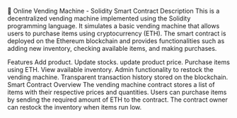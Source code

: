 🥤 Online Vending Machine - Solidity Smart Contract
Description
This is a decentralized vending machine implemented using the Solidity programming language. 
It simulates a basic vending machine that allows users to purchase items using cryptocurrency (ETH).
The smart contract is deployed on the Ethereum blockchain and provides functionalities such as adding new inventory, checking available items, and making purchases.

Features
Add product.
Update stocks.
update product price.
Purchase items using ETH.
View available inventory.
Admin functionality to restock the vending machine.
Transparent transaction history stored on the blockchain.
Smart Contract Overview
The vending machine contract stores a list of items with their respective prices and quantities. 
Users can purchase items by sending the required amount of ETH to the contract. The 
contract owner can restock the inventory when items run low.
